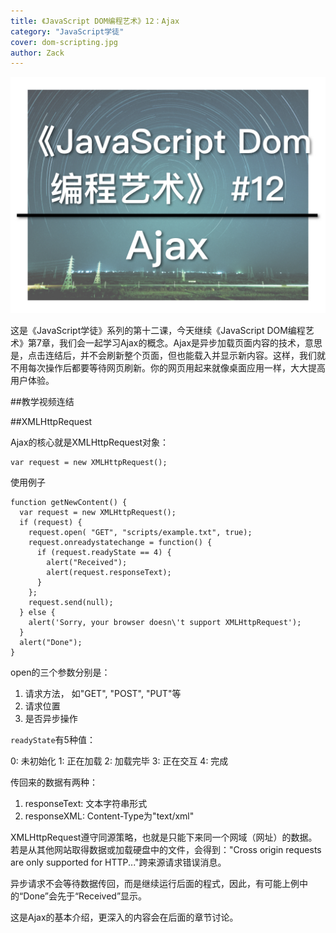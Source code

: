 ```yaml
---
title: 《JavaScript DOM编程艺术》12：Ajax
category: "JavaScript学徒"
cover: dom-scripting.jpg
author: Zack
---
```


![JavaScript DOM编程艺术](dom-scripting.jpg)

这是《JavaScript学徒》系列的第十二课，今天继续《JavaScript DOM编程艺术》第7章，我们会一起学习Ajax的概念。Ajax是异步加载页面内容的技术，意思是，点击连结后，并不会刷新整个页面，但也能载入并显示新内容。这样，我们就不用每次操作后都要等待网页刷新。你的网页用起来就像桌面应用一样，大大提高用户体验。

##教学视频连结


##XMLHttpRequest

Ajax的核心就是XMLHttpRequest对象：

```
var request = new XMLHttpRequest();
```
使用例子
```
function getNewContent() {
  var request = new XMLHttpRequest();
  if (request) {
    request.open( "GET", "scripts/example.txt", true);
    request.onreadystatechange = function() {
      if (request.readyState == 4) {
        alert("Received");
        alert(request.responseText);
      }
    };
    request.send(null);
  } else {
    alert('Sorry, your browser doesn\'t support XMLHttpRequest');
  }
  alert("Done");
}
```
open的三个参数分别是：
1. 请求方法， 如"GET", "POST", "PUT"等
2. 请求位置
3. 是否异步操作

`readyState`有5种值：

0: 未初始化
1: 正在加载
2: 加载完毕
3: 正在交互
4: 完成

传回来的数据有两种：

1. responseText: 文本字符串形式
2. responseXML: Content-Type为"text/xml"

XMLHttpRequest遵守同源策略，也就是只能下来同一个网域（网址）的数据。若是从其他网站取得数据或加载硬盘中的文件，会得到："Cross origin requests are only supported for HTTP..."跨来源请求错误消息。

异步请求不会等待数据传回，而是继续运行后面的程式，因此，有可能上例中的“Done”会先于“Received”显示。

这是Ajax的基本介绍，更深入的内容会在后面的章节讨论。